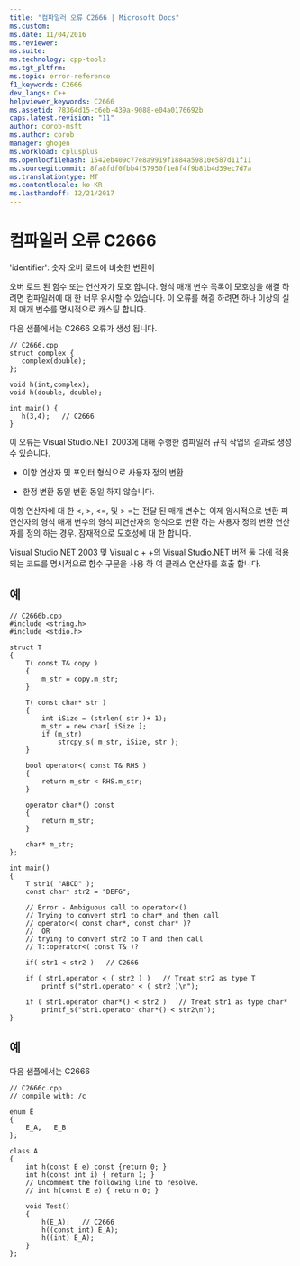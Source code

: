 ```yaml
---
title: "컴파일러 오류 C2666 | Microsoft Docs"
ms.custom: 
ms.date: 11/04/2016
ms.reviewer: 
ms.suite: 
ms.technology: cpp-tools
ms.tgt_pltfrm: 
ms.topic: error-reference
f1_keywords: C2666
dev_langs: C++
helpviewer_keywords: C2666
ms.assetid: 78364d15-c6eb-439a-9088-e04a0176692b
caps.latest.revision: "11"
author: corob-msft
ms.author: corob
manager: ghogen
ms.workload: cplusplus
ms.openlocfilehash: 1542eb409c77e8a9919f1884a59810e587d11f11
ms.sourcegitcommit: 8fa8fdf0fbb4f57950f1e8f4f9b81b4d39ec7d7a
ms.translationtype: MT
ms.contentlocale: ko-KR
ms.lasthandoff: 12/21/2017
---
```

# <a name="compiler-error-c2666"></a>컴파일러 오류 C2666
'identifier': 숫자 오버 로드에 비슷한 변환이  
  
 오버 로드 된 함수 또는 연산자가 모호 합니다.   형식 매개 변수 목록이 모호성을 해결 하려면 컴파일러에 대 한 너무 유사할 수 있습니다.  이 오류를 해결 하려면 하나 이상의 실제 매개 변수를 명시적으로 캐스팅 합니다.  
  
 다음 샘플에서는 C2666 오류가 생성 됩니다.  
  
```  
// C2666.cpp  
struct complex {  
   complex(double);  
};  
  
void h(int,complex);  
void h(double, double);  
  
int main() {  
   h(3,4);   // C2666  
}  
```  
  
 이 오류는 Visual Studio.NET 2003에 대해 수행한 컴파일러 규칙 작업의 결과로 생성 수 있습니다.  
  
-   이항 연산자 및 포인터 형식으로 사용자 정의 변환  
  
-   한정 변환 동일 변환 동일 하지 않습니다.  
  
 이항 연산자에 대 한 \<, >, \<=, 및 > =는 전달 된 매개 변수는 이제 암시적으로 변환 피연산자의 형식 매개 변수의 형식 피연산자의 형식으로 변환 하는 사용자 정의 변환 연산자를 정의 하는 경우. 잠재적으로 모호성에 대 한 합니다.  
  
 Visual Studio.NET 2003 및 Visual c + +의 Visual Studio.NET 버전 둘 다에 적용 되는 코드를 명시적으로 함수 구문을 사용 하 여 클래스 연산자를 호출 합니다.  
  
## <a name="example"></a>예  
  
```  
// C2666b.cpp  
#include <string.h>  
#include <stdio.h>  
  
struct T   
{  
    T( const T& copy )   
    {  
        m_str = copy.m_str;  
    }  
  
    T( const char* str )   
    {  
        int iSize = (strlen( str )+ 1);  
        m_str = new char[ iSize ];  
        if (m_str)  
            strcpy_s( m_str, iSize, str );  
    }  
  
    bool operator<( const T& RHS )   
    {  
        return m_str < RHS.m_str;  
    }  
  
    operator char*() const   
    {  
        return m_str;  
    }  
  
    char* m_str;  
};  
  
int main()   
{  
    T str1( "ABCD" );  
    const char* str2 = "DEFG";  
  
    // Error - Ambiguous call to operator<()  
    // Trying to convert str1 to char* and then call   
    // operator<( const char*, const char* )?  
    //  OR  
    // trying to convert str2 to T and then call  
    // T::operator<( const T& )?  
  
    if( str1 < str2 )   // C2666  
  
    if ( str1.operator < ( str2 ) )   // Treat str2 as type T  
        printf_s("str1.operator < ( str2 )\n");  
  
    if ( str1.operator char*() < str2 )   // Treat str1 as type char*  
        printf_s("str1.operator char*() < str2\n");  
}  
```  
  
## <a name="example"></a>예  
 다음 샘플에서는 C2666  
  
```  
// C2666c.cpp  
// compile with: /c  
  
enum E   
{  
    E_A,   E_B  
};  
  
class A   
{  
    int h(const E e) const {return 0; }  
    int h(const int i) { return 1; }  
    // Uncomment the following line to resolve.  
    // int h(const E e) { return 0; }  
  
    void Test()   
    {  
        h(E_A);   // C2666  
        h((const int) E_A);  
        h((int) E_A);  
    }  
};  
```